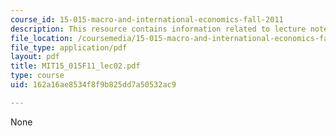```yaml
---
course_id: 15-015-macro-and-international-economics-fall-2011
description: This resource contains information related to lecture notes.
file_location: /coursemedia/15-015-macro-and-international-economics-fall-2011/162a16ae8534f8f9b825dd7a50532ac9_MIT15_015F11_lec02.pdf
file_type: application/pdf
layout: pdf
title: MIT15_015F11_lec02.pdf
type: course
uid: 162a16ae8534f8f9b825dd7a50532ac9

---
```

None